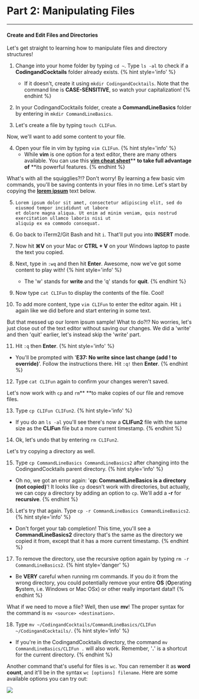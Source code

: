 # Part 2: Manipulating Files

---

#### Create and Edit Files and Directories

Let's get straight to learning how to manipulate files and directory structures!

1. Change into your home folder by typing `cd ~`. Type `ls -al` to check if a **CodingandCocktails** folder already exists.
   {% hint style='info' %}
   * If it doesn't, create it using `mkdir CodingandCocktails`. Note that the command line is **CASE-SENSITIVE**, so watch your capitalization!
   {% endhint %}

2. In your CodingandCocktails folder, create a **CommandLineBasics** folder by entering in `mkdir CommandLineBasics`.

3. Let's create a file by typing `touch CLIFun`.

Now, we'll want to add some content to your file.

4. Open your file in vim by typing `vim CLIFun`.
   {% hint style='info' %}
   * While **vim** is one option for a text editor, there are many others available. You can use this [**vim cheat sheet**](https://vim.rtorr.com/)** **to take full advantage of** **its powerful features.
   {% endhint %}

What's with all the squigglies?!? Don't worry! By learning a few basic vim commands, you'll be saving contents in your files in no time. Let's start by copying the [**lorem ipsum**](https://en.wikipedia.org/wiki/Lorem_ipsum) text below.

5. ```
   Lorem ipsum dolor sit amet, consectetur adipiscing elit, sed do eiusmod tempor incididunt ut labore
   et dolore magna aliqua. Ut enim ad minim veniam, quis nostrud exercitation ullamco laboris nisi ut
   aliquip ex ea commodo consequat.
   ```
6. Go back to iTerm2/Git Bash and hit `i`. That'll put you into **INSERT** mode.

7. Now hit **⌘V** on your Mac or **CTRL + V** on your Windows laptop to paste the text you copied.

8. Next, type in `:wq` and then hit **Enter**. Awesome, now we've got some content to play with!
   {% hint style='info' %}
   * The 'w' stands for **write** and the 'q' stands for **quit**.
   {% endhint %}

9. Now type `cat CLIFun` to display the contents of the file. Cool!

10. To add more content, type `vim CLIFun` to enter the editor again. Hit `i` again like we did before and start entering in some text.

But that messed up our lorem ipsum sample! What to do?!? No worries, let's just close out of the text editor without saving our changes. We did a 'write' and then 'quit' earlier, let's instead skip the 'write' part.

11. Hit `:q` then **Enter**.
   {% hint style='info' %}
   * You'll be prompted with '**E37: No write since last change \(add ! to override\)**'. Follow the instructions there. Hit `:q!` then **Enter**.
   {% endhint %}

12. Type `cat CLIFun` again to confirm your changes weren't saved.

Let's now work with `cp` and `rm`** **to make copies of our file and remove files.

13. Type `cp CLIFun CLIFun2`.
   {% hint style='info' %}
   * If you do an `ls -al` you'll see there's now a **CLIFun2** file with the same size as the **CLIFun** file but a more current timestamp.
   {% endhint %}

14. Ok, let's undo that by entering `rm CLIFun2`.

Let's try copying a directory as well.

15. Type `cp CommandLineBasics CommandLineBasics2` after changing into the CodingandCocktails parent directory.
   {% hint style='info' %}
   * Oh no, we got an error again: '**cp: CommandLineBasics is a directory \(not copied\)**'! It looks like `cp` doesn't work with directories, but actually, we can copy a directory by adding an option to `cp`. We'll add a **-r** for **recursive**.
   {% endhint %}

16. Let's try that again. Type `cp -r CommandLineBasics CommandLineBasics2`.
   {% hint style='info' %}
   * Don't forget your tab completion! This time, you'll see a **CommandLineBasics2** directory that's the same as the directory we copied it from, except that it has a more current timestamp.
   {% endhint %}

17. To remove the directory, use the recursive option again by typing `rm -r CommandLineBasics2`.
   {% hint style='danger' %}
   * Be **VERY** careful when running rm commands. If you do it from  the wrong directory, you could potentially remove your entire **OS** \(**O**perating **S**ystem, i.e. Windows or Mac OSx\) or other really important data!!
   {% endhint %}

What if we need to move a file? Well, then use **mv**! The proper syntax for the command is `mv <source> <destination>`.

18. Type `mv ~/CodingandCocktails/CommandLineBasics/CLIFun ~/CodingandCocktails/`.
   {% hint style='info' %}
   * If you're in the CodingandCocktails directory, the command `mv CommandLineBasics/CLIFun .` will also work. Remember, '**.**' is a shortcut for the current directory.
   {% endhint %}

Another command that's useful for files is `wc`. You can remember it as **word count**, and it'll be in the syntax `wc [options] filename`. Here are some available options you can try out:

![](/images/wc_options.png)

